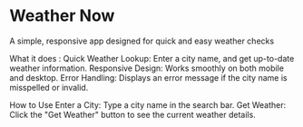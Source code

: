 # Weather Now 
A simple, responsive app designed for quick and easy weather checks

What it does :
    Quick Weather Lookup: Enter a city name, and get up-to-date weather information.
    Responsive Design: Works smoothly on both mobile and desktop.
    Error Handling: Displays an error message if the city name is misspelled or invalid.
    
How to Use
    Enter a City: Type a city name in the search bar.
    Get Weather: Click the "Get Weather" button to see the current weather details.
